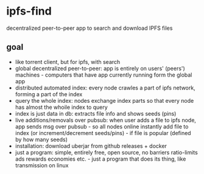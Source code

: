 # ipfs-find
decentralized peer-to-peer app to search and download IPFS files

## goal

- like torrent client, but for ipfs, with search
- global decentralized peer-to-peer: app is entirely on users' (peers') machines - computers that have app currently running form the global app
- distributed automated index: every node crawles a part of ipfs network, forming a part of the index
- query the whole index: nodes exchange index parts so that every node has almost the whoile index to query
- index is just data in db: extracts file info and shows seeds (pins)
- live additions/removals over pubsub: when user adds a file to ipfs node, app sends msg over pubsub - so all nodes online instantly add file to index (or increment/decrement seeds/pins) - if file is popular (defined by how many seeds)
- installation: download uberjar from github releases + docker
- just a program: simple, entirely free, open source, no barriers ratio-limits ads rewards economies etc. - just a program that does its thing, like transmission on linux